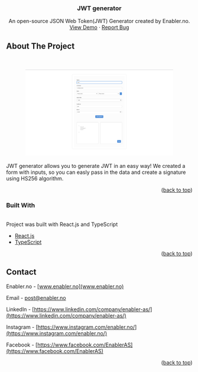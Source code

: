 <div id="top"></div>
<div align="center">
<h3 align="center">JWT generator</h3>

  <p align="center">
    An open-source JSON Web Token(JWT) Generator created by Enabler.no.
    <br />
    <a href="https://jwt.enabler.no/" target="_blank" >View Demo</a>
    ·
    <a href="https://github.com/Enabler-AS/JWT-generator/issues">Report Bug</a>
  </p>
</div>

<!-- ABOUT THE PROJECT -->

## About The Project

</br>
</br>
<div align="center">
<img src="src/images/main.png" alt="JWT generator" width="400" />
</div>
</br>
JWT generator allows you to generate JWT in an easy way! We created a form with inputs, so you can easly pass in the data and create a signature using HS256 algorithm.
</br>
<p align="right">(<a href="#top">back to top</a>)</p>

### Built With

</br>
Project was built with React.js and TypeScript

- [React.js](https://reactjs.org/)
- [TypeScript](https://www.typescriptlang.org)

<p align="right">(<a href="#top">back to top</a>)</p>

<!-- CONTACT -->

## Contact

Enabler.no - [www.enabler.no](www.enabler.no)
</br>

Email - [post@enabler.no](post@enabler.no)
</br>

LinkedIn - [https://www.linkedin.com/company/enabler-as/](https://www.linkedin.com/company/enabler-as/)
</br>

Instagram - [https://www.instagram.com/enabler.no/](https://www.instagram.com/enabler.no/)
</br>

Facebook - [https://www.facebook.com/EnablerAS](https://www.facebook.com/EnablerAS)
</br>

<p align="right">(<a href="#top">back to top</a>)</p>
